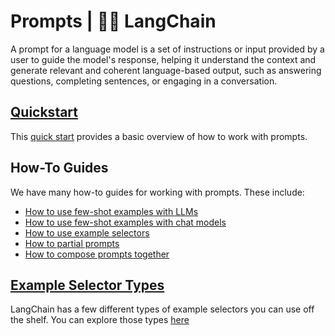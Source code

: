 # Prompts | 🦜️🔗 LangChain
A prompt for a language model is a set of instructions or input provided by a user to guide the model's response, helping it understand the context and generate relevant and coherent language-based output, such as answering questions, completing sentences, or engaging in a conversation.

[Quickstart](https://python.langchain.com/docs/modules/model_io/prompts/quick_start/)[​](#quickstart "Direct link to quickstart")
---------------------------------------------------------------------------------------------------------------------------------

This [quick start](https://python.langchain.com/docs/modules/model_io/prompts/quick_start/) provides a basic overview of how to work with prompts.

How-To Guides[​](#how-to-guides "Direct link to How-To Guides")
---------------------------------------------------------------

We have many how-to guides for working with prompts. These include:

*   [How to use few-shot examples with LLMs](https://python.langchain.com/docs/modules/model_io/prompts/few_shot_examples/)
*   [How to use few-shot examples with chat models](https://python.langchain.com/docs/modules/model_io/prompts/few_shot_examples_chat/)
*   [How to use example selectors](https://python.langchain.com/docs/modules/model_io/prompts/example_selectors/)
*   [How to partial prompts](https://python.langchain.com/docs/modules/model_io/prompts/partial/)
*   [How to compose prompts together](https://python.langchain.com/docs/modules/model_io/prompts/composition/)

[Example Selector Types](https://python.langchain.com/docs/modules/model_io/prompts/example_selectors/)[​](#example-selector-types "Direct link to example-selector-types")
---------------------------------------------------------------------------------------------------------------------------------------------------------------------------

LangChain has a few different types of example selectors you can use off the shelf. You can explore those types [here](https://python.langchain.com/docs/modules/model_io/prompts/example_selectors/)